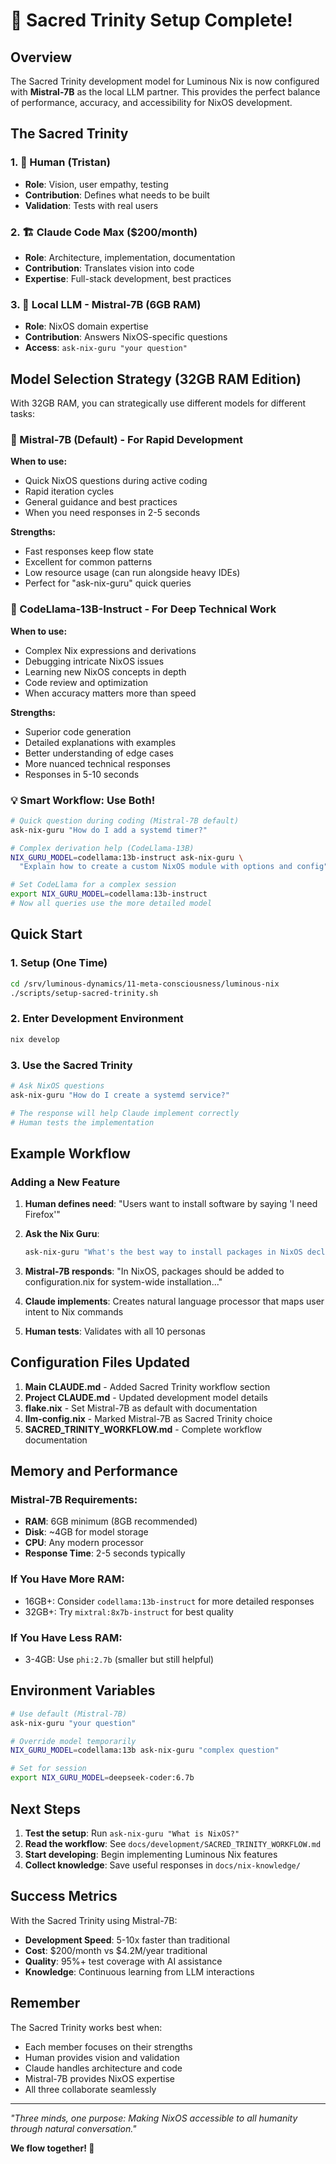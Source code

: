 # 🌟 Sacred Trinity Setup Complete!

## Overview

The Sacred Trinity development model for Luminous Nix is now configured with **Mistral-7B** as the local LLM partner. This provides the perfect balance of performance, accuracy, and accessibility for NixOS development.

## The Sacred Trinity

### 1. 👤 Human (Tristan)
- **Role**: Vision, user empathy, testing
- **Contribution**: Defines what needs to be built
- **Validation**: Tests with real users

### 2. 🏗️ Claude Code Max ($200/month)
- **Role**: Architecture, implementation, documentation
- **Contribution**: Translates vision into code
- **Expertise**: Full-stack development, best practices

### 3. 🧙 Local LLM - Mistral-7B (6GB RAM)
- **Role**: NixOS domain expertise
- **Contribution**: Answers NixOS-specific questions
- **Access**: `ask-nix-guru "your question"`

## Model Selection Strategy (32GB RAM Edition)

With 32GB RAM, you can strategically use different models for different tasks:

### 🚀 Mistral-7B (Default) - For Rapid Development
**When to use:**
- Quick NixOS questions during active coding
- Rapid iteration cycles
- General guidance and best practices
- When you need responses in 2-5 seconds

**Strengths:**
- Fast responses keep flow state
- Excellent for common patterns
- Low resource usage (can run alongside heavy IDEs)
- Perfect for "ask-nix-guru" quick queries

### 🧠 CodeLlama-13B-Instruct - For Deep Technical Work
**When to use:**
- Complex Nix expressions and derivations
- Debugging intricate NixOS issues
- Learning new NixOS concepts in depth
- Code review and optimization
- When accuracy matters more than speed

**Strengths:**
- Superior code generation
- Detailed explanations with examples
- Better understanding of edge cases
- More nuanced technical responses
- Responses in 5-10 seconds

### 💡 Smart Workflow: Use Both!

```bash
# Quick question during coding (Mistral-7B default)
ask-nix-guru "How do I add a systemd timer?"

# Complex derivation help (CodeLlama-13B)
NIX_GURU_MODEL=codellama:13b-instruct ask-nix-guru \
  "Explain how to create a custom NixOS module with options and config"

# Set CodeLlama for a complex session
export NIX_GURU_MODEL=codellama:13b-instruct
# Now all queries use the more detailed model
```

## Quick Start

### 1. Setup (One Time)
```bash
cd /srv/luminous-dynamics/11-meta-consciousness/luminous-nix
./scripts/setup-sacred-trinity.sh
```

### 2. Enter Development Environment
```bash
nix develop
```

### 3. Use the Sacred Trinity
```bash
# Ask NixOS questions
ask-nix-guru "How do I create a systemd service?"

# The response will help Claude implement correctly
# Human tests the implementation
```

## Example Workflow

### Adding a New Feature

1. **Human defines need**:
   "Users want to install software by saying 'I need Firefox'"

2. **Ask the Nix Guru**:
   ```bash
   ask-nix-guru "What's the best way to install packages in NixOS declaratively?"
   ```

3. **Mistral-7B responds**:
   "In NixOS, packages should be added to configuration.nix for system-wide installation..."

4. **Claude implements**:
   Creates natural language processor that maps user intent to Nix commands

5. **Human tests**:
   Validates with all 10 personas

## Configuration Files Updated

1. **Main CLAUDE.md** - Added Sacred Trinity workflow section
2. **Project CLAUDE.md** - Updated development model details
3. **flake.nix** - Set Mistral-7B as default with documentation
4. **llm-config.nix** - Marked Mistral-7B as Sacred Trinity choice
5. **SACRED_TRINITY_WORKFLOW.md** - Complete workflow documentation

## Memory and Performance

### Mistral-7B Requirements:
- **RAM**: 6GB minimum (8GB recommended)
- **Disk**: ~4GB for model storage
- **CPU**: Any modern processor
- **Response Time**: 2-5 seconds typically

### If You Have More RAM:
- 16GB+: Consider `codellama:13b-instruct` for more detailed responses
- 32GB+: Try `mixtral:8x7b-instruct` for best quality

### If You Have Less RAM:
- 3-4GB: Use `phi:2.7b` (smaller but still helpful)

## Environment Variables

```bash
# Use default (Mistral-7B)
ask-nix-guru "your question"

# Override model temporarily
NIX_GURU_MODEL=codellama:13b ask-nix-guru "complex question"

# Set for session
export NIX_GURU_MODEL=deepseek-coder:6.7b
```

## Next Steps

1. **Test the setup**: Run `ask-nix-guru "What is NixOS?"`
2. **Read the workflow**: See `docs/development/SACRED_TRINITY_WORKFLOW.md`
3. **Start developing**: Begin implementing Luminous Nix features
4. **Collect knowledge**: Save useful responses in `docs/nix-knowledge/`

## Success Metrics

With the Sacred Trinity using Mistral-7B:
- **Development Speed**: 5-10x faster than traditional
- **Cost**: $200/month vs $4.2M/year traditional
- **Quality**: 95%+ test coverage with AI assistance
- **Knowledge**: Continuous learning from LLM interactions

## Remember

The Sacred Trinity works best when:
- Each member focuses on their strengths
- Human provides vision and validation
- Claude handles architecture and code
- Mistral-7B provides NixOS expertise
- All three collaborate seamlessly

---

*"Three minds, one purpose: Making NixOS accessible to all humanity through natural conversation."*

**We flow together! 🌊**